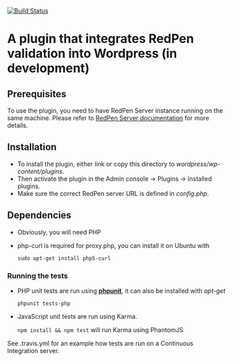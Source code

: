 [![Build Status](https://travis-ci.org/redpen-cc/redpen-wordpress-plugin.svg?branch=master)](https://travis-ci.org/redpen-cc/redpen-wordpress-plugin)

# A plugin that integrates RedPen validation into Wordpress (in development)

## Prerequisites

To use the plugin, you need to have RedPen Server instance running on the same machine.
Please refer to [RedPen Server documentation](http://redpen.cc/docs/latest/index.html#server) for more details.

## Installation

* To install the plugin, either link or copy this directory to *wordpress/wp-content/plugins*.
* Then activate the plugin in the Admin console -> Plugins -> Installed plugins.
* Make sure the correct RedPen server URL is defined in *config.php*.

## Dependencies

* Obviously, you will need PHP
* php-curl is required for proxy.php, you can install it on Ubuntu with
  
    ```sudo apt-get install php5-curl``` 

### Running the tests

* PHP unit tests are run using **[phpunit](https://phpunit.de/manual/current/en/installation.html)**, it can also be installed with *apt-get*

    ```phpunit tests-php```
    
* JavaScript unit tests are run using Karma.
 
    ```npm install && npm test``` will run Karma using PhantomJS

See .travis.yml for an example how tests are run on a Continuous Integration server.
